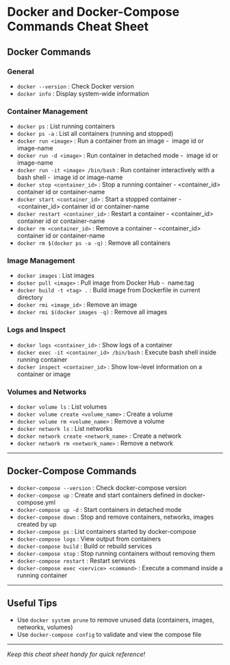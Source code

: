 
# Docker and Docker-Compose Commands Cheat Sheet

## Docker Commands

### General
- `docker --version` : Check Docker version
- `docker info` : Display system-wide information

### Container Management
- `docker ps` : List running containers
- `docker ps -a` : List all containers (running and stopped)
- `docker run <image>` : Run a container from an image - <image> image id or image-name
- `docker run -d <image>` : Run container in detached mode - <image> image id or image-name
- `docker run -it <image> /bin/bash` : Run container interactively with a bash shell - <image> image id or image-name
- `docker stop <container_id>` : Stop a running container - <container_id> container id or container-name
- `docker start <container_id>` : Start a stopped container - <container_id> container id or container-name
- `docker restart <container_id>` : Restart a container - <container_id> container id or container-name
- `docker rm <container_id>` : Remove a container - <container_id> container id or container-name
- `docker rm $(docker ps -a -q)` : Remove all containers

### Image Management
- `docker images` : List images
- `docker pull <image>` : Pull image from Docker Hub - <image> name:tag
- `docker build -t <tag> .` : Build image from Dockerfile in current directory
- `docker rmi <image_id>` : Remove an image
- `docker rmi $(docker images -q)` : Remove all images

### Logs and Inspect
- `docker logs <container_id>` : Show logs of a container
- `docker exec -it <container_id> /bin/bash` : Execute bash shell inside running container
- `docker inspect <container_id>` : Show low-level information on a container or image

### Volumes and Networks
- `docker volume ls` : List volumes
- `docker volume create <volume_name>` : Create a volume
- `docker volume rm <volume_name>` : Remove a volume
- `docker network ls` : List networks
- `docker network create <network_name>` : Create a network
- `docker network rm <network_name>` : Remove a network

---

## Docker-Compose Commands

- `docker-compose --version` : Check docker-compose version
- `docker-compose up` : Create and start containers defined in docker-compose.yml
- `docker-compose up -d` : Start containers in detached mode
- `docker-compose down` : Stop and remove containers, networks, images created by up
- `docker-compose ps` : List containers started by docker-compose
- `docker-compose logs` : View output from containers
- `docker-compose build` : Build or rebuild services
- `docker-compose stop` : Stop running containers without removing them
- `docker-compose restart` : Restart services
- `docker-compose exec <service> <command>` : Execute a command inside a running container

---

## Useful Tips

- Use `docker system prune` to remove unused data (containers, images, networks, volumes)
- Use `docker-compose config` to validate and view the compose file

---

*Keep this cheat sheet handy for quick reference!*
